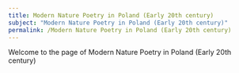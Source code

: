 ```yaml
---
title: Modern Nature Poetry in Poland (Early 20th century)
subject: "Modern Nature Poetry in Poland (Early 20th century)"
permalink: /Modern Nature Poetry in Poland (Early 20th century)
---
```


Welcome to the page of Modern Nature Poetry in Poland (Early 20th century)
